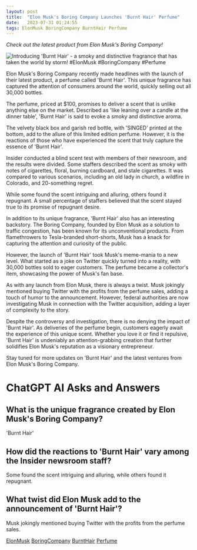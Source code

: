 ```yaml
---
layout: post
title:  "Elon Musk's Boring Company Launches 'Burnt Hair' Perfume"
date:   2023-07-31 01:24:55 
tags: ElonMusk BoringCompany BurntHair Perfume
---
```

*Check out the latest product from Elon Musk's Boring Company!*

![Introducing 'Burnt Hair' - a smoky and distinctive fragrance that has taken the world by storm! #ElonMusk #BoringCompany #Perfume](/assets/52c78377-74bd-42a3-aac1-1656d85726df.jpg "Elon Musk's Boring Company Launches 'Burnt Hair' Perfume")

Elon Musk's Boring Company recently made headlines with the launch of their latest product, a perfume called 'Burnt Hair'. This unique fragrance has captured the attention of consumers around the world, quickly selling out all 30,000 bottles.

The perfume, priced at $100, promises to deliver a scent that is unlike anything else on the market. Described as 'like leaning over a candle at the dinner table', 'Burnt Hair' is said to evoke a smoky and distinctive aroma.

The velvety black box and garish red bottle, with 'SINGED' printed at the bottom, add to the allure of this limited edition perfume. However, it is the reactions of those who have experienced the scent that truly capture the essence of 'Burnt Hair'.

Insider conducted a blind scent test with members of their newsroom, and the results were divided. Some staffers described the scent as smoky with notes of cigarettes, floral, burning cardboard, and stale cigarettes. It was compared to various scenarios, including an old lady in church, a wildfire in Colorado, and 20-something regret.

While some found the scent intriguing and alluring, others found it repugnant. A small percentage of staffers believed that the scent stayed true to its promise of repugnant desire.

In addition to its unique fragrance, 'Burnt Hair' also has an interesting backstory. The Boring Company, founded by Elon Musk as a solution to traffic congestion, has been known for its unconventional products. From flamethrowers to Tesla-branded short-shorts, Musk has a knack for capturing the attention and curiosity of the public.

However, the launch of 'Burnt Hair' took Musk's meme-mania to a new level. What started as a joke on Twitter quickly turned into a reality, with 30,000 bottles sold to eager customers. The perfume became a collector's item, showcasing the power of Musk's fan base.

As with any launch from Elon Musk, there is always a twist. Musk jokingly mentioned buying Twitter with the profits from the perfume sales, adding a touch of humor to the announcement. However, federal authorities are now investigating Musk in connection with the Twitter acquisition, adding a layer of complexity to the story.

Despite the controversy and investigation, there is no denying the impact of 'Burnt Hair'. As deliveries of the perfume begin, customers eagerly await the experience of this unique scent. Whether you love it or find it repulsive, 'Burnt Hair' is undeniably an attention-grabbing creation that further solidifies Elon Musk's reputation as a visionary entrepreneur.

Stay tuned for more updates on 'Burnt Hair' and the latest ventures from Elon Musk's Boring Company.


# ChatGPT AI Asks and Answers
## What is the unique fragrance created by Elon Musk's Boring Company?
'Burnt Hair'

## How did the reactions to 'Burnt Hair' vary among the Insider newsroom staff?
Some found the scent intriguing and alluring, while others found it repugnant.

## What twist did Elon Musk add to the announcement of 'Burnt Hair'?
Musk jokingly mentioned buying Twitter with the profits from the perfume sales.


[ElonMusk](/tags/ElonMusk) [BoringCompany](/tags/BoringCompany) [BurntHair](/tags/BurntHair) [Perfume](/tags/Perfume)